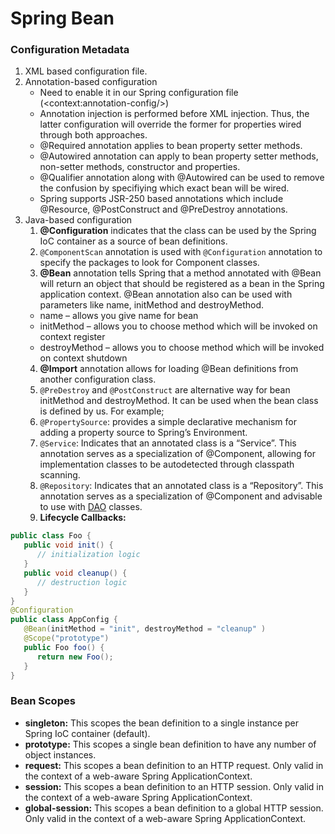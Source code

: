 # Spring Bean



### Configuration Metadata

1. XML based configuration file.
2. Annotation-based configuration
   * Need to enable it in our Spring configuration file \(&lt;context:annotation-config/&gt;\)
   *  Annotation injection is performed before XML injection. Thus, the latter configuration will override the former for properties wired through both approaches.
   *  @Required annotation applies to bean property setter methods.
   *  @Autowired annotation can apply to bean property setter methods, non-setter methods, constructor and properties.
   *  @Qualifier annotation along with @Autowired can be used to remove the confusion by specifiying which exact bean will be wired.
   *  Spring supports JSR-250 based annotations which include @Resource, @PostConstruct and @PreDestroy annotations.
3. Java-based configuration 
   1.  **@Configuration** indicates that the class can be used by the Spring IoC container as a source of bean definitions.
   2.  `@ComponentScan` annotation is used with `@Configuration` annotation to specify the packages to look for Component classes.
   3.  **@Bean** annotation tells Spring that a method annotated with @Bean will return an object that should be registered as a bean in the Spring application context. @Bean annotation also can be used with parameters like name, initMethod and destroyMethod.
      * name – allows you give name for bean
      * initMethod – allows you to choose method which will be invoked on context register
      * destroyMethod – allows you to choose method which will be invoked on context shutdown
   4.  **@Import** annotation allows for loading @Bean definitions from another configuration class.
   5.  `@PreDestroy` and `@PostConstruct` are alternative way for bean initMethod and destroyMethod. It can be used when the bean class is defined by us. For example;
   6.  `@PropertySource`: provides a simple declarative mechanism for adding a property source to Spring’s Environment. 
   7. `@Service`: Indicates that an annotated class is a “Service”. This annotation serves as a specialization of @Component, allowing for implementation classes to be autodetected through classpath scanning.
   8. `@Repository`: Indicates that an annotated class is a “Repository”. This annotation serves as a specialization of @Component and advisable to use with [DAO](https://www.journaldev.com/16813/dao-design-pattern) classes.
   9. **Lifecycle Callbacks:** 

```java
public class Foo {
   public void init() {
      // initialization logic
   }
   public void cleanup() {
      // destruction logic
   }
}
@Configuration
public class AppConfig {
   @Bean(initMethod = "init", destroyMethod = "cleanup" )
   @Scope("prototype")
   public Foo foo() {
      return new Foo();
   }
}
```

### Bean Scopes

* **singleton:** This scopes the bean definition to a single instance per Spring IoC container \(default\).
* **prototype:** This scopes a single bean definition to have any number of object instances.
* **request:** This scopes a bean definition to an HTTP request. Only valid in the context of a web-aware Spring ApplicationContext.
* **session:** This scopes a bean definition to an HTTP session. Only valid in the context of a web-aware Spring ApplicationContext.
* **global-session:** This scopes a bean definition to a global HTTP session. Only valid in the context of a web-aware Spring ApplicationContext.


